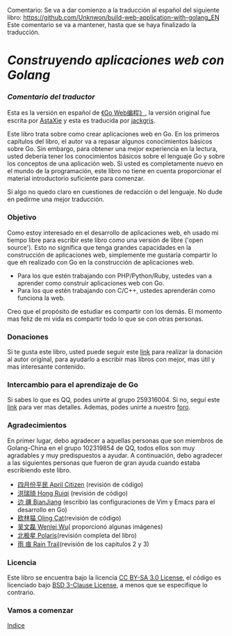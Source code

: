 ﻿Comentario:
Se va a dar comienzo a la traducción al español del siguiente libro:
https://github.com/Unknwon/build-web-application-with-golang_EN
Este comentario se va a mantener, hasta que se haya finalizado la traducción.

***Construyendo aplicaciones web con Golang***
=======================================
### ***Comentario del traductor***

Esta es la versión en español de [《Go Web编程》](https://github.com/astaxie/build-web-application-with-golang), la versión original fue escrita por [AstaXie](https://github.com/astaxie) y esta es traducida por [jackgris](https://github.com/jackgris).

Este  libro trata sobre como crear aplicaciones web en Go. En los primeros capítulos del libro, el autor va a repasar algunos conocimientos básicos sobre Go. Sin embargo, para obtener una mejor experiencia en la lectura, usted debería tener los conocimientos básicos sobre el lenguaje Go y sobre los conceptos de una aplicación web. Si usted es completamente nuevo en el mundo de la programación, este libro no tiene en cuenta proporcionar el material introductorio suficiente para comenzar.

Si algo no quedo claro en cuestiones de redacción o del lenguaje. No dude en pedirme una mejor traducción.

### Objetivo

Como estoy interesado en el desarrollo de aplicaciones web, eh usado mi tiempo libre para escribir este libro como una versión de libre ('open source'). Esto no significa que tenga grandes capacidades en la construcción de aplicaciones web, simplemente me gustaría compartir lo que eh realizado con Go en la construcción de aplicaciones web.

- Para los que estén trabajando con PHP/Python/Ruby, ustedes van a aprender como construir aplicaciones web con Go.
- Para los que estén trabajando con C/C++, ustedes aprenderán como funciona la web.

Creo que el propósito de estudiar es compartir con los demás. El momento mas feliz de mi vida es compartir todo lo que se con otras personas.
  
### Donaciones

Si te gusta este libro, usted puede seguir este [link](https://me.alipay.com/astaxie) para realizar la donación al autor original, para ayudarlo a escribir mas libros con mejor, mas útil y mas interesante contenido.

### Intercambio para el aprendizaje de Go

Si sabes lo que es QQ, podes unirte al grupo 259316004. Si no, seguí este [link](http://download.imqq.com/download.shtml) para ver mas detalles. Ademas, podes unirte a nuestro [foro](http://bbs.beego.me).

### Agradecimientos

En primer lugar, debo agradecer a aquellas personas que son miembros de Golang-China en el grupo 102319854 de QQ, todos ellos son muy agradables y muy predispuestos a ayudar. A continuación, debo agradecer a las siguientes personas que fueron de gran ayuda cuando estaba escribiendo este libro.

 - [四月份平民 April Citizen](https://plus.google.com/110445767383269817959) (revisión de código)
 - [洪瑞琦 Hong Ruiqi](https://github.com/hongruiqi) (revisión de código)
 - [边  疆 BianJiang](https://github.com/border) (escribió las configuraciones de Vim y Emacs para el desarrollo en Go)
 - [欧林猫 Oling Cat](https://github.com/OlingCat)(revisión de código)
 - [吴文磊 Wenlei Wu](mailto:spadesacn@gmail.com)( proporcionó algunas imágenes)
 - [北极星 Polaris](https://github.com/polaris1119)(revisión completa del libro)
 - [雨  痕 Rain Trail](https://github.com/qyuhen)(revisión de los capítulos 2 y 3)

### Licencia

Este libro se encuentra bajo la licencia [CC BY-SA 3.0 License](http://creativecommons.org/licenses/by-sa/3.0/),
el código es licenciado bajo [BSD 3-Clause License](<https://github.com/astaxie/build-web-application-with-golang/blob/master/LICENSE.md>), a menos que se especifique lo contrario.

### Vamos a comenzar

[Indice](./eBook/preface.md)
